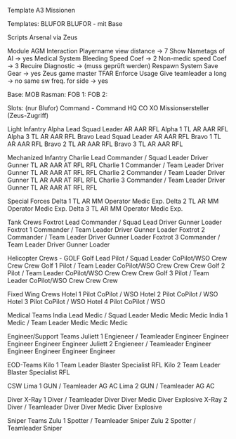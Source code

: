 Template A3 Missionen

Templates:
  BLUFOR
  BLUFOR - mit Base

Scripts
  Arsenal via Zeus

Module
  AGM
    Interaction
      Playername view distance	-> 7
      Show Nametags of AI		-> yes
    Medical System
      Bleeding Speed Coef		-> 2
      Non-medic speed Coef	-> 3
      Recuire Diagnostic		-> (muss geprüft werden)
    Respawn System
      Save Gear 			-> yes
  Zeus
    game master
  TFAR
    Enforce Usage
      Give teamleader a long 	-> no
      same sw freq.	for side	-> yes

Base:
  MOB Rasman:
  FOB 1:
  FOB 2:

Slots: (nur Blufor)
  Command - Command
    HQ
      CO
      XO
      Missionsersteller (Zeus-Zugriff)
  
  Light Infantry
    Alpha Lead
      Squad Leader
      AR
      AAR
      RFL
    Alpha 1
      TL
      AR
      AAR
      RFL
    Alpha 3
      TL
      AR
      AAR
      RFL
    Bravo Lead
      Squad Leader
      AR
      AAR
      RFL
    Bravo 1
      TL
      AR
      AAR
      RFL
    Bravo 2
      TL
      AR
      AAR
      RFL
    Bravo 3
      TL
      AR
      AAR
      RFL
  
  Mechanized Infantry
    Charlie Lead
      Commander / Squad Leader
      Driver
      Gunner
      TL
      AR
      AAR
      AT
      RFL
      RFL
    Charlie 1
      Commander / Team Leader
      Driver
      Gunner
      TL
      AR
      AAR
      AT
      RFL
      RFL
    Charlie 2
      Commander / Team Leader
      Driver
      Gunner
      TL
      AR
      AAR
      AT
      RFL
      RFL
    Charlie 3
      Commander / Team Leader
      Driver
      Gunner
      TL
      AR
      AAR
      AT
      RFL
      RFL
  
  Special Forces
    Delta 1
      TL
      AR
      MM
      Operator
      Medic
      Exp.
    Delta 2
      TL
      AR
      MM
      Operator
      Medic
      Exp.
    Delta 3
      TL
      AR
      MM
      Operator
      Medic
      Exp.
  
  Tank Crews
    Foxtrot Lead
      Commander / Squad Lead
      Driver
      Gunner
      Loader
    Foxtrot 1
      Commander / Team Leader
      Driver
      Gunner
      Loader
    Foxtrot 2
      Commander / Team Leader
      Driver
      Gunner
      Loader
    Foxtrot 3
      Commander / Team Leader
      Driver
      Gunner
      Loader
  
  Helicopter Crews - GOLF
    Golf Lead
      Pilot / Squad Leader
      CoPilot/WSO
      Crew
      Crew
      Crew
    Golf 1
      Pilot / Team Leader
      CoPilot/WSO
      Crew
      Crew
      Crew
    Golf 2
      Pilot / Team Leader
      CoPilot/WSO
      Crew
      Crew
      Crew
    Golf 3
      Pilot / Team Leader
      CoPilot/WSO
      Crew
      Crew
      Crew
  
  Fixed Wing Crews
    Hotel 1
      Pilot
      CoPilot / WSO
    Hotel 2
      Pilot
      CoPilot / WSO
    Hotel 3
      Pilot
      CoPilot / WSO
    Hotel 4
      Pilot
      CoPilot / WSO
  
  Medical Teams
    India Lead 
      Medic / Squad Leader
      Medic
      Medic
      Medic
    India 1 
      Medic / Team Leader
      Medic
      Medic
      Medic
  
  Engineer/Support Teams
    Juliett 1
      Engieneer / Teamleader
      Engineer
      Engineer
      Engineer
      Engineer
      Engineer
    Juliett 2
      Engieneer / Teamleader
      Engineer
      Engineer
      Engineer
      Engineer
      Engineer
  
  EOD-Teams
    Kilo 1
      Team Leader
      Blaster
      Specialist
      RFL
    Kilo 2
      Team Leader
      Blaster
      Specialist
      RFL
  
  CSW
    Lima 1
      GUN / Teamleader
      AG
      AC
    Lima 2
      GUN / Teamleader
      AG
      AC
  
  Diver
    X-Ray 1
      Diver / Teamleader
      Diver
      Diver Medic
      Diver Explosive
    X-Ray 2
      Diver / Teamleader
      Diver
      Diver Medic
      Diver Explosive
  
  Sniper Teams
    Zulu 1
      Spotter / Teamleader
      Sniper
    Zulu 2
      Spotter / Teamleader
      Sniper

